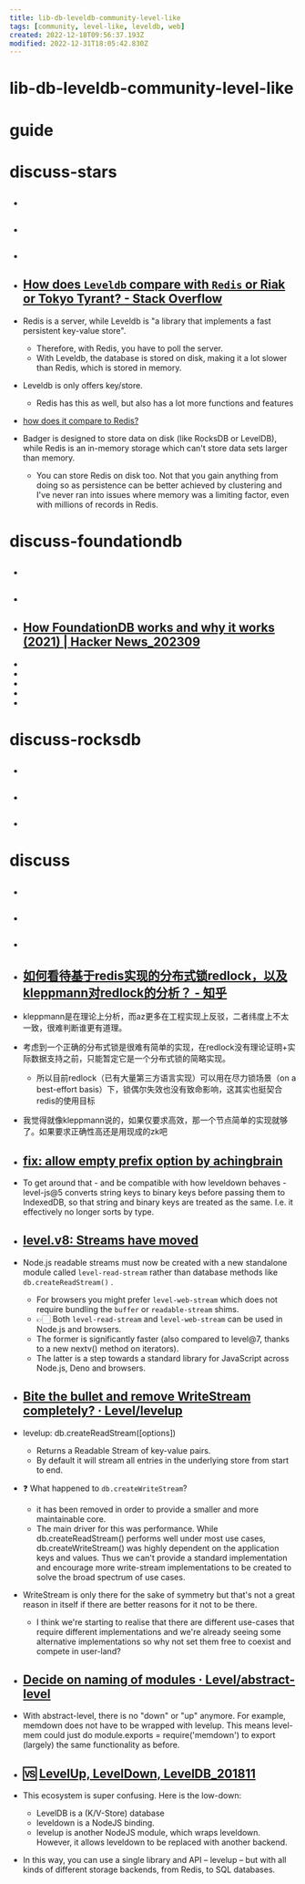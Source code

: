 ```yaml
---
title: lib-db-leveldb-community-level-like
tags: [community, level-like, leveldb, web]
created: 2022-12-18T09:56:37.193Z
modified: 2022-12-31T18:05:42.830Z
---
```


# lib-db-leveldb-community-level-like

# guide

# discuss-stars
- ## 

- ## 

- ## 

- ## [How does `Leveldb` compare with `Redis` or Riak or Tokyo Tyrant? - Stack Overflow](https://stackoverflow.com/questions/6101402/how-does-leveldb-compare-with-redis-or-riak-or-tokyo-tyrant)
- Redis is a server, while Leveldb is "a library that implements a fast persistent key-value store". 
  - Therefore, with Redis, you have to poll the server. 
  - With Leveldb, the database is stored on disk, making it a lot slower than Redis, which is stored in memory.
- Leveldb is only offers key/store. 
  - Redis has this as well, but also has a lot more functions and features

- [how does it compare to Redis?](https://news.ycombinator.com/item?id=14336973)

- Badger is designed to store data on disk (like RocksDB or LevelDB), while Redis is an in-memory storage which can't store data sets larger than memory.
  - You can store Redis on disk too. Not that you gain anything from doing so as persistence can be better achieved by clustering and I've never ran into issues where memory was a limiting factor, even with millions of records in Redis.
# discuss-foundationdb
- ## 

- ## 

- ## [How FoundationDB works and why it works (2021) | Hacker News_202309](https://news.ycombinator.com/item?id=37552085)
- 
- 
- 
- 
- 

# discuss-rocksdb
- ## 

- ## 

- ## 
# discuss
- ## 

- ## 

- ## 

- ## [如何看待基于redis实现的分布式锁redlock，以及kleppmann对redlock的分析？ - 知乎](https://www.zhihu.com/question/41395416/answers/updated)
- kleppmann是在理论上分析，而az更多在工程实现上反驳，二者纬度上不太一致，很难判断谁更有道理。
- 考虑到一个正确的分布式锁是很难有简单的实现，在redlock没有理论证明+实际数据支持之前，只能暂定它是一个分布式锁的简略实现。
  - 所以目前redlock（已有大量第三方语言实现）可以用在尽力锁场景（on a best-effort basis）下，锁偶尔失效也没有致命影响，这其实也挺契合redis的使用目标
- 我觉得就像kleppmann说的，如果仅要求高效，那一个节点简单的实现就够了。如果要求正确性高还是用现成的zk吧

- ## [fix: allow empty prefix option by achingbrain](https://github.com/Level/level-js/pull/184)
- To get around that - and be compatible with how leveldown behaves - level-js@5 converts string keys to binary keys before passing them to IndexedDB, so that string and binary keys are treated as the same. I.e. it effectively no longer sorts by type.

- ## [level.v8: Streams have moved](https://github.com/Level/level/blob/master/UPGRADING.md#streams-have-moved)
- Node.js readable streams must now be created with a new standalone module called `level-read-stream` rather than database methods like `db.createReadStream()` . 
  - For browsers you might prefer `level-web-stream` which does not require bundling the `buffer` or `readable-stream` shims. 
  - 👉🏻 Both `level-read-stream` and `level-web-stream` can be used in Node.js and browsers. 
  - The former is significantly faster (also compared to level@7, thanks to a new nextv() method on iterators). 
  - The latter is a step towards a standard library for JavaScript across Node.js, Deno and browsers.

- ## [Bite the bullet and remove WriteStream completely? · Level/levelup](https://github.com/Level/levelup/issues/199)

- levelup: db.createReadStream([options])
  - Returns a Readable Stream of key-value pairs.
  - By default it will stream all entries in the underlying store from start to end. 
- ❓ What happened to `db.createWriteStream`?
  - it has been removed in order to provide a smaller and more maintainable core.
  - The main driver for this was performance. While db.createReadStream() performs well under most use cases, db.createWriteStream() was highly dependent on the application keys and values. Thus we can't provide a standard implementation and encourage more write-stream implementations to be created to solve the broad spectrum of use cases.

- WriteStream is only there for the sake of symmetry but that's not a great reason in itself if there are better reasons for it not to be there. 
  - I think we're starting to realise that there are different use-cases that require different implementations and we're already seeing some alternative implementations so why not set them free to coexist and compete in user-land?

- ## [Decide on naming of modules · Level/abstract-level](https://github.com/Level/abstract-level/issues/6)
- With abstract-level, there is no "down" or "up" anymore. For example, memdown does not have to be wrapped with levelup. This means level-mem could just do module.exports = require('memdown') to export (largely) the same functionality as before.

- ## 🆚️ [LevelUp, LevelDown, LevelDB_201811](https://blog.elsdoerfer.name/2018/11/10/levelup-leveldown-leveldb/)
- This ecosystem is super confusing. Here is the low-down:
  - LevelDB is a (K/V-Store) database
  - leveldown is a NodeJS binding.
  - levelup is another NodeJS module, which wraps leveldown. However, it allows leveldown to be replaced with another backend.
- In this way, you can use a single library and API – levelup – but with all kinds of different storage backends, from Redis, to SQL databases.
